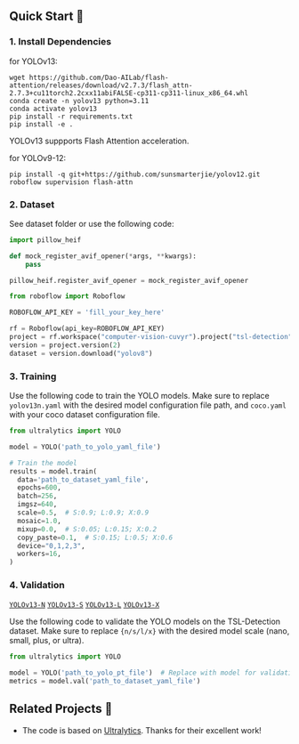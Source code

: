
## Quick Start 🚀 

### 1. Install Dependencies
for YOLOv13:
```
wget https://github.com/Dao-AILab/flash-attention/releases/download/v2.7.3/flash_attn-2.7.3+cu11torch2.2cxx11abiFALSE-cp311-cp311-linux_x86_64.whl
conda create -n yolov13 python=3.11
conda activate yolov13
pip install -r requirements.txt
pip install -e .
```
YOLOv13 suppports Flash Attention acceleration.

for YOLOv9-12:
```
pip install -q git+https://github.com/sunsmarterjie/yolov12.git roboflow supervision flash-attn
```

### 2. Dataset
See dataset folder or use the following code:
```python
import pillow_heif

def mock_register_avif_opener(*args, **kwargs):
    pass

pillow_heif.register_avif_opener = mock_register_avif_opener

from roboflow import Roboflow

ROBOFLOW_API_KEY = 'fill_your_key_here'

rf = Roboflow(api_key=ROBOFLOW_API_KEY)
project = rf.workspace("computer-vision-cuvyr").project("tsl-detection")
version = project.version(2)
dataset = version.download("yolov8")
```

### 3. Training

Use the following code to train the YOLO models. Make sure to replace `yolov13n.yaml` with the desired model configuration file path, and `coco.yaml` with your coco dataset configuration file.
```python
from ultralytics import YOLO

model = YOLO('path_to_yolo_yaml_file')

# Train the model
results = model.train(
  data='path_to_dataset_yaml_file',
  epochs=600, 
  batch=256, 
  imgsz=640,
  scale=0.5,  # S:0.9; L:0.9; X:0.9
  mosaic=1.0,
  mixup=0.0,  # S:0.05; L:0.15; X:0.2
  copy_paste=0.1,  # S:0.15; L:0.5; X:0.6
  device="0,1,2,3",
  workers=16,
)

```
### 4. Validation
[`YOLOv13-N`](https://github.com/iMoonLab/yolov13/releases/download/yolov13/yolov13n.pt)
[`YOLOv13-S`](https://github.com/iMoonLab/yolov13/releases/download/yolov13/yolov13s.pt)
[`YOLOv13-L`](https://github.com/iMoonLab/yolov13/releases/download/yolov13/yolov13l.pt)
[`YOLOv13-X`](https://github.com/iMoonLab/yolov13/releases/download/yolov13/yolov13x.pt)

Use the following code to validate the YOLO models on the TSL-Detection dataset. Make sure to replace `{n/s/l/x}` with the desired model scale (nano, small, plus, or ultra).
```python
from ultralytics import YOLO

model = YOLO('path_to_yolo_pt_file')  # Replace with model for validation
metrics = model.val('path_to_dataset_yaml_file')
```

## Related Projects 🔗

- The code is based on [Ultralytics](https://github.com/ultralytics/ultralytics). Thanks for their excellent work!
